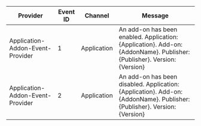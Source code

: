 Provider                          |  Event ID  |  Channel      |  Message
----------------------------------|------------|---------------|-------------------------------------------------------------------------------------------------------------------------
Application-Addon-Event-Provider  |  1         |  Application  |  An add-on has been enabled. Application: {Application}. Add-on: {AddonName}. Publisher: {Publisher}. Version:{Version}
Application-Addon-Event-Provider  |  2         |  Application  |  An add-on has been disabled. Application: {Application}. Add-on: {AddonName}. Publisher: {Publisher}. Version:{Version}